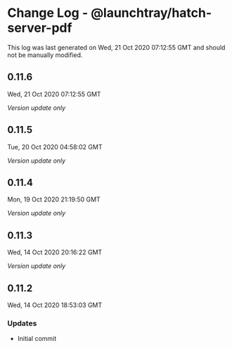 # Change Log - @launchtray/hatch-server-pdf

This log was last generated on Wed, 21 Oct 2020 07:12:55 GMT and should not be manually modified.

## 0.11.6
Wed, 21 Oct 2020 07:12:55 GMT

*Version update only*

## 0.11.5
Tue, 20 Oct 2020 04:58:02 GMT

*Version update only*

## 0.11.4
Mon, 19 Oct 2020 21:19:50 GMT

*Version update only*

## 0.11.3
Wed, 14 Oct 2020 20:16:22 GMT

*Version update only*

## 0.11.2
Wed, 14 Oct 2020 18:53:03 GMT

### Updates

- Initial commit

